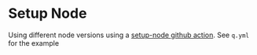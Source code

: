 # Setup Node
Using different node versions using a [setup-node github action](https://github.com/actions/setup-node). See `q.yml` for the example